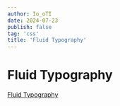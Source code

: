 ```yaml
---
author: Io_oTI
date: 2024-07-23
publish: false
tag: 'css'
title: 'Fluid Typography'
---
```


# Fluid Typography

[Fluid Typography](https://css-tricks.com/snippets/css/fluid-typography/)
